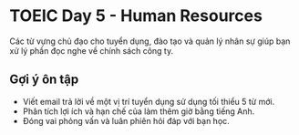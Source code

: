# TOEIC Day 5 - Human Resources

Các từ vựng chủ đạo cho tuyển dụng, đào tạo và quản lý nhân sự giúp bạn xử lý phần đọc nghe về chính sách công ty.

## Gợi ý ôn tập
- Viết email trả lời về một vị trí tuyển dụng sử dụng tối thiểu 5 từ mới.
- Phân tích lợi ích và hạn chế của làm thêm giờ bằng tiếng Anh.
- Đóng vai phỏng vấn và luân phiên hỏi đáp với bạn học.
